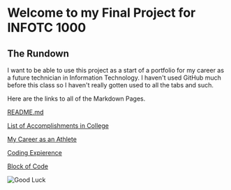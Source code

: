 # Welcome to my Final Project for INFOTC 1000
## The Rundown
I want to be able to use this project as a start of a portfolio for my career as a future technician in Information Technology.
I haven't used GitHub much before this class so I haven't really gotten used to all the tabs and such.

Here are the links to all of the Markdown Pages.

[README.md](https://github.com/RileyPut7/RIleyPut7/edit/master/README.md)

[List of Accomplishments in College](https://github.com/RileyPut7/RIleyPut7/blob/master/ListofAccomplishmentsinCollege.md)

[My Career as an Athlete](https://github.com/RileyPut7/RIleyPut7/blob/master/AthleticCareer.md)

[Coding Expierence](https://github.com/RileyPut7/RIleyPut7/blob/master/CodingExperience.md)

[Block of Code](https://github.com/RileyPut7/RIleyPut7/blob/master/BlockOfCode.md)

![Good Luck](https://chooselifeatsimpsonhouse.files.wordpress.com/2017/02/fun-2.gif)
